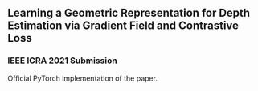 ## Learning a Geometric Representation for Depth Estimation via Gradient Field and Contrastive Loss

### IEEE ICRA 2021 Submission 
Official PyTorch implementation of the paper.
